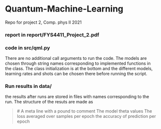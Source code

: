 # Quantum-Machine-Learning
Repo for project 2, Comp. phys II 2021

### report in report/FYS4411_Project_2.pdf

### code in src/qml.py
There are no additional call arguments to run the code.
The models are chosen through string names corresponding
to implemented functions in the class. The class 
initialization is at the bottom and the different models,
learning rates and shots can be chosen there before running
the script. 

### Run results in data/
the results after runs are stored in files with names corresponding
to the run. The structure of the resuts are made as
> \# A meta line with a pound to comment
> The model theta values
> The loss averaged over samples per epoch
> the accuracy of prediction per epoch
